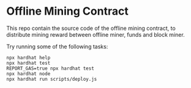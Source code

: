 # Offline Mining Contract

This repo contain the source code of the offline mining contract, to distribute mining reward between offline miner, funds and block miner.

Try running some of the following tasks:

```shell
npx hardhat help
npx hardhat test
REPORT_GAS=true npx hardhat test
npx hardhat node
npx hardhat run scripts/deploy.js
```
